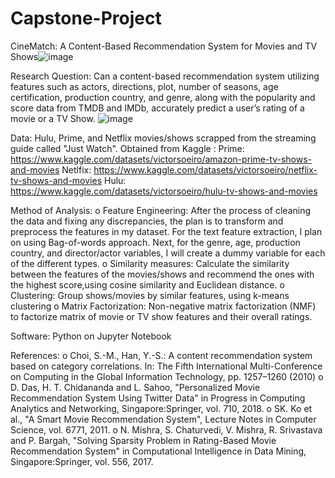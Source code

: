 # Capstone-Project
CineMatch: A Content-Based Recommendation System for Movies and TV Shows![image](https://user-images.githubusercontent.com/89470798/225057579-ecce3ee6-b600-4d7f-80ef-6470bc2de2f8.png)

Research Question: Can a content-based recommendation system utilizing features such as actors, directions, plot, number of seasons, age certification, production country, and genre, along with the popularity and score data from TMDB and IMDb, accurately predict a user’s rating of a movie or a TV Show.  ![image](https://user-images.githubusercontent.com/89470798/225057757-6786a341-29d3-4b55-9f3e-3c6f629898f1.png)

Data: Hulu, Prime, and Netflix movies/shows scrapped from the streaming guide called "Just Watch". Obtained from Kaggle :
  Prime: https://www.kaggle.com/datasets/victorsoeiro/amazon-prime-tv-shows-and-movies
  Netlfix: https://www.kaggle.com/datasets/victorsoeiro/netflix-tv-shows-and-movies
  Hulu: https://www.kaggle.com/datasets/victorsoeiro/hulu-tv-shows-and-movies
  
  
Method of Analysis: 
  o	Feature Engineering: After the process of cleaning the data and fixing any discrepancies, the plan is to transform and preprocess the features in my dataset. For the text feature extraction, I plan on using Bag-of-words approach. Next, for the genre, age, production country, and director/actor variables, I will create a dummy variable for each of the different types. 
  o	Similarity measures: Calculate the similarity between the features of the movies/shows and recommend the ones with the highest score,using cosine similarity and Euclidean distance. 
  o	Clustering: Group shows/movies by similar features, using k-means clustering
  o	Matrix Factorization: Non-negative matrix factorization (NMF) to factorize matrix of movie or TV show features and their overall ratings.

Software: Python on Jupyter Notebook

References: 
  o	Choi, S.-M., Han, Y.-S.: A content recommendation system based on category correlations. In: The Fifth International Multi-Conference on Computing in the Global Information Technology, pp. 1257–1260 (2010)
  o	D. Das, H. T. Chidananda and L. Sahoo, "Personalized Movie Recommendation System Using Twitter Data" in Progress in Computing Analytics and Networking, Singapore:Springer, vol. 710, 2018.
  o	SK. Ko et al., "A Smart Movie Recommendation System", Lecture Notes in Computer Science, vol. 6771, 2011.
  o	N. Mishra, S. Chaturvedi, V. Mishra, R. Srivastava and P. Bargah, "Solving Sparsity Problem in Rating-Based Movie Recommendation System" in Computational Intelligence in Data Mining, Singapore:Springer, vol. 556, 2017.

